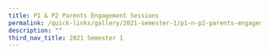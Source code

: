 ```yaml
---
title: P1 & P2 Parents Engagement Sessions
permalink: /quick-links/gallery/2021-semester-1/p1-n-p2-parents-engagement-sessions
description: ""
third_nav_title: 2021 Semester 1
---
```

